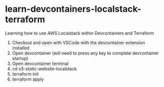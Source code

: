 # learn-devcontainers-localstack-terraform
Learning how to use AWS Localstack within Devcontainers and Terraform

1. Checkout and open with VSCode with the devcontainer extension installed
2. Open devcontainer (will need to press any key to complete devcontainer startup) 
3. Open devcontainer terminal 
4. cd s3-static-website-localstack 
5. terraform init 
6. terraform apply 

